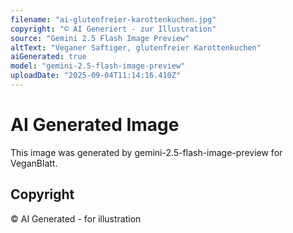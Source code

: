 ```yaml
---
filename: "ai-glutenfreier-karottenkuchen.jpg"
copyright: "© AI Generiert - zur Illustration"
source: "Gemini 2.5 Flash Image Preview"
altText: "Veganer Saftiger, glutenfreier Karottenkuchen"
aiGenerated: true
model: "gemini-2.5-flash-image-preview"
uploadDate: "2025-09-04T11:14:16.410Z"
---
```


# AI Generated Image

This image was generated by gemini-2.5-flash-image-preview for VeganBlatt.

## Copyright
© AI Generated - for illustration
